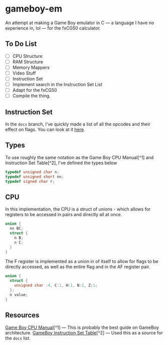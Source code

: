 # gameboy-em

An attempt at making a Game Boy emulator in C — a language I have no experience in, lol — for the fxCG50 calculator.

## To Do List

- [ ] CPU Structure
- [ ] RAM Structure
- [ ] Memory Mappers
- [ ] Video Stuff
- [ ] Instruction Set
- [ ] Implement search in the Instruction Set List
- [ ] Adapt for the fxCG50
- [ ] Compile the thing.

## Instruction Set
In the `docs` branch, I've quickly made a list of all the opcodes and their effect on flags.
You can look at it [here](https://sammy99jsp.github.io/gameboy-em/). 

## Types
To use roughly the same notation as the Game Boy CPU Manual[^1] and Instruction Set Table[^2], I've defined the types below

```c
typedef unsigned char n;
typedef unsigned short nn;
typedef signed char r;
```

## CPU

In this implementation, the CPU is a struct of unions - which allows for registers to be accessed in pairs and directly all at once.

```c
union {
  nn BC;
  struct {
    n B;
    n C;
  }
}
```

The F register is implemented as a union in of itself to allow for flags to be directly accessed, as well as the entire flag and in the AF register pair.

```c
union {
  struct {
    unsigned char :4, C:1, H:1, N:1, Z;1;
  };
  n value;
}
```

## Resources
[Game Boy CPU Manual](http://marc.rawer.de/Gameboy/Docs/GBCPUman.pdf)[^1] — This is probably the best guide on GameBoy architecture.
[GameBoy Instruction Set Table](https://www.pastraiser.com/cpu/gameboy/gameboy_opcodes.html)[^2] — Used this as a source for the `docs` list.
